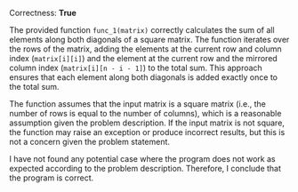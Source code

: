 Correctness: **True**

The provided function `func_1(matrix)` correctly calculates the sum of all elements along both diagonals of a square matrix. The function iterates over the rows of the matrix, adding the elements at the current row and column index (`matrix[i][i]`) and the element at the current row and the mirrored column index (`matrix[i][n - i - 1]`) to the total sum. This approach ensures that each element along both diagonals is added exactly once to the total sum.

The function assumes that the input matrix is a square matrix (i.e., the number of rows is equal to the number of columns), which is a reasonable assumption given the problem description. If the input matrix is not square, the function may raise an exception or produce incorrect results, but this is not a concern given the problem statement.

I have not found any potential case where the program does not work as expected according to the problem description. Therefore, I conclude that the program is correct.